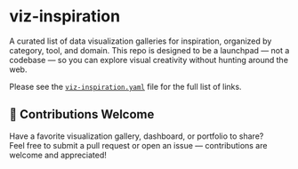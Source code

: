 # viz-inspiration

A curated list of data visualization galleries for inspiration, organized by category, tool, and domain. This repo is designed to be a launchpad — not a codebase — so you can explore visual creativity without hunting around the web.

Please see the [`viz-inspiration.yaml`](./viz-inspiration.yaml) file for the full list of links.

## 🤝 Contributions Welcome

Have a favorite visualization gallery, dashboard, or portfolio to share?  
Feel free to submit a pull request or open an issue — contributions are welcome and appreciated!
